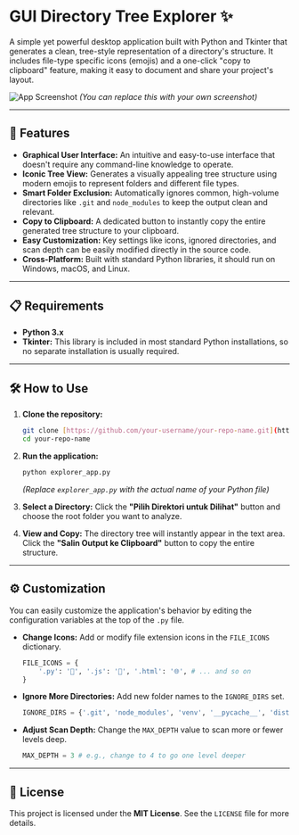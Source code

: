 # GUI Directory Tree Explorer ✨

A simple yet powerful desktop application built with Python and Tkinter that generates a clean, tree-style representation of a directory's structure. It includes file-type specific icons (emojis) and a one-click "copy to clipboard" feature, making it easy to document and share your project's layout.

![App Screenshot](https://i.imgur.com/uRcNXv9.png) 
*(You can replace this with your own screenshot)*

---

## 🚀 Features

-   **Graphical User Interface:** An intuitive and easy-to-use interface that doesn't require any command-line knowledge to operate.
-   **Iconic Tree View:** Generates a visually appealing tree structure using modern emojis to represent folders and different file types.
-   **Smart Folder Exclusion:** Automatically ignores common, high-volume directories like `.git` and `node_modules` to keep the output clean and relevant.
-   **Copy to Clipboard:** A dedicated button to instantly copy the entire generated tree structure to your clipboard.
-   **Easy Customization:** Key settings like icons, ignored directories, and scan depth can be easily modified directly in the source code.
-   **Cross-Platform:** Built with standard Python libraries, it should run on Windows, macOS, and Linux.

---

## 📋 Requirements

-   **Python 3.x**
-   **Tkinter:** This library is included in most standard Python installations, so no separate installation is usually required.

---

## 🛠️ How to Use

1.  **Clone the repository:**
    ```sh
    git clone [https://github.com/your-username/your-repo-name.git](https://github.com/your-username/your-repo-name.git)
    cd your-repo-name
    ```

2.  **Run the application:**
    ```sh
    python explorer_app.py
    ```
    *(Replace `explorer_app.py` with the actual name of your Python file)*

3.  **Select a Directory:** Click the **"Pilih Direktori untuk Dilihat"** button and choose the root folder you want to analyze.

4.  **View and Copy:** The directory tree will instantly appear in the text area. Click the **"Salin Output ke Clipboard"** button to copy the entire structure.

---

## ⚙️ Customization

You can easily customize the application's behavior by editing the configuration variables at the top of the `.py` file.

-   **Change Icons:** Add or modify file extension icons in the `FILE_ICONS` dictionary.
    ```python
    FILE_ICONS = {
        '.py': '🐍', '.js': '📜', '.html': '🌐', # ... and so on
    }
    ```

-   **Ignore More Directories:** Add new folder names to the `IGNORE_DIRS` set.
    ```python
    IGNORE_DIRS = {'.git', 'node_modules', 'venv', '__pycache__', 'dist'}
    ```

-   **Adjust Scan Depth:** Change the `MAX_DEPTH` value to scan more or fewer levels deep.
    ```python
    MAX_DEPTH = 3 # e.g., change to 4 to go one level deeper
    ```

---

## 📄 License

This project is licensed under the **MIT License**. See the `LICENSE` file for more details.
